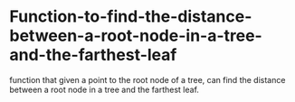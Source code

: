 # Function-to-find-the-distance-between-a-root-node-in-a-tree-and-the-farthest-leaf
function that given a point to the root node of a tree, can find the distance between a root node in a tree and the farthest leaf.
